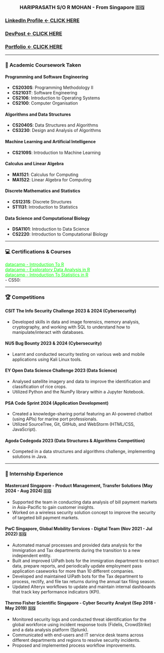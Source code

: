 <h3 align="center">HARIPRASATH S/O R MOHAN - From Singapore 🇸🇬</h3>

### [LinkedIn Profile <- CLICK HERE](https://www.linkedin.com/in/hariprasathmohan)
### [DevPost <- CLICK HERE](https://www.linkedin.com/in/hariprasathmohan)
### [Portfolio <- CLICK HERE](https://www.linkedin.com/in/hariprasathmohan)

<hr>

### 📓 Academic Coursework Taken </h3>

#### Programming and Software Engineering
- **CS2030S**: Programming Methodology II
- **CS2103T**: Software Engineering
- **CS2106**: Introduction to Operating Systems
- **CS2100**: Computer Organisation

#### Algorithms and Data Structures
- **CS2040S**: Data Structures and Algorithms
- **CS3230**: Design and Analysis of Algorithms

#### Machine Learning and Artificial Intelligence
- **CS2109S**: Introduction to Machine Learning

#### Calculus and Linear Algebra
- **MA1521**: Calculus for Computing
- **MA1522**: Linear Algebra for Computing

#### Discrete Mathematics and Statistics
- **CS1231S**: Discrete Structures
- **ST1131**: Introduction to Statistics

#### Data Science and Computational Biology
- **DSA1101**: Introduction to Data Science
- **CS2220**: Introduction to Computational Biology
<hr>

<h3 align="left"> 💻 Certifications & Courses </h3>
<p>
  <a href="./datacamp certificates/certificate (2).pdf" style="color: #00FF00;">datacamp - Introduction To R</a><br>
  <a href="./datacamp certificates/certificate (1).pdf" style="color: #00FF00;">datacamp - Exploratory Data Analysis in R</a><br>
  <a href="./datacamp certificates/certificate.pdf" style="color: #00FF00;">datacamp - Introduction To Statistics in R</a><br>
  - CS50:
</p>

<hr>

<h3 align="left">🏆 Competitions</h3>

#### CSIT The Info Security Challenge 2023 & 2024 (Cybersecurity)
- Developed skills in data and image forensics, memory analysis, cryptography, and working with SQL to understand how to manipulate/interact with databases.

#### NUS Bug Bounty 2023 & 2024 (Cybersecurity)
- Learnt and conducted security testing on various web and mobile applications using Kali Linux tools.

#### EY Open Data Science Challenge 2023 (Data Science)
- Analysed satellite imagery and data to improve the identification and classification of rice crops.
- Utilized Python and the NumPy library within a Jupyter Notebook.

#### PSA Code Sprint 2024 (Application Development)
- Created a knowledge-sharing portal featuring an AI-powered chatbot (using APIs) for marine port professionals.
- Utilized SourceTree, Git, GitHub, and WebStorm (HTML/CSS, JavaScript).

#### Agoda Codegoda 2023 (Data Structures & Algorithms Competition)
- Competed in a data structures and algorithms challenge, implementing solutions in Java.

<hr>

<h3 align="left"> 🏢 Internship Experience</h3>

#### Mastercard Singapore - Product Management, Transfer Solutions (May 2024 - Aug 2024) 🇸🇬
- Supported the team in conducting data analysis of bill payment markets in Asia-Pacific to gain customer insights.
- Worked on a wireless security solution concept to improve the security of targeted bill payment markets.

#### PwC Singapore, Global Mobility Services - Digital Team (Nov 2021 - Jul 2022) 🇸🇬
- Automated manual processes and provided data analysis for the Immigration and Tax departments during the transition to a new independent entity.
- Built and improved UiPath bots for the immigration department to extract data, prepare reports, and periodically update employment pass application caseworks for more than 10 different companies.
- Developed and maintained UiPath bots for the Tax department to process, rectify, and file tax returns during the annual tax filing season.
- Updated Alteryx workflows to update and maintain internal dashboards that track key performance indicators (KPI).

#### Thermo Fisher Scientific Singapore - Cyber Security Analyst (Sep 2018 - May 2019) 🇸🇬
- Monitored security logs and conducted threat identification for the global workforce using incident response tools (Fidelis, CrowdStrike) and a data analysis platform (Splunk).
- Communicated with end-users and IT service desk teams across different departments and regions to resolve security incidents.
- Proposed and implemented process workflow improvements.
